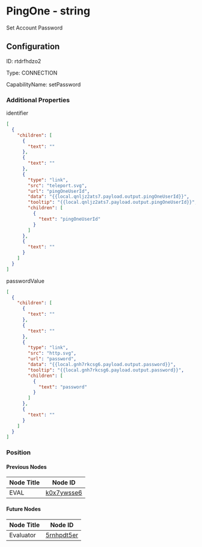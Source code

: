 # PingOne - string 
Set Account Password
## Configuration
ID:  rtdrfhdzo2

Type: CONNECTION 

CapabilityName: setPassword






### Additional Properties
identifier
```json 
[
  {
    "children": [
      {
        "text": ""
      },
      {
        "text": ""
      },
      {
        "type": "link",
        "src": "teleport.svg",
        "url": "pingOneUserId",
        "data": "{{local.qnljz2ats7.payload.output.pingOneUserId}}",
        "tooltip": "{{local.qnljz2ats7.payload.output.pingOneUserId}}",
        "children": [
          {
            "text": "pingOneUserId"
          }
        ]
      },
      {
        "text": ""
      }
    ]
  }
]
```


passwordValue
```json 
[
  {
    "children": [
      {
        "text": ""
      },
      {
        "text": ""
      },
      {
        "type": "link",
        "src": "http.svg",
        "url": "password",
        "data": "{{local.gnh7rkcsg6.payload.output.password}}",
        "tooltip": "{{local.gnh7rkcsg6.payload.output.password}}",
        "children": [
          {
            "text": "password"
          }
        ]
      },
      {
        "text": ""
      }
    ]
  }
]
```





### Position

#### Previous Nodes
| Node Title | Node ID |
| :------------- | ------------ |
| EVAL | [k0x7ywsse6](./k0x7ywsse6.md) | 
 
 #### Future Nodes
| Node Title | Node ID |
| :------------- | ------------ |
| Evaluator |[5rnhpdt5er](./5rnhpdt5er.md) | 